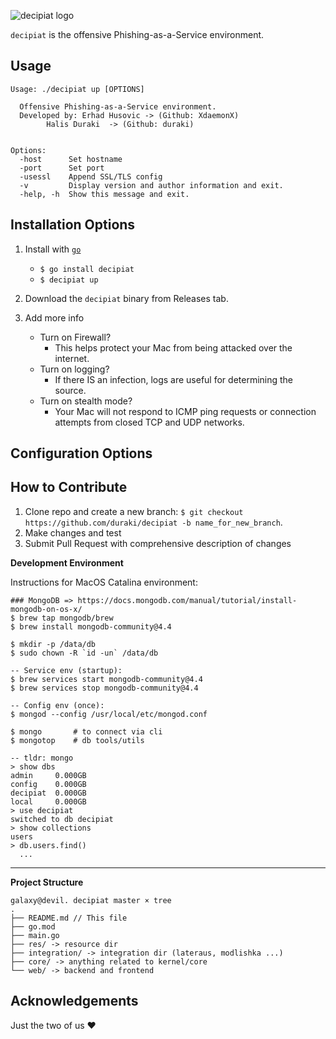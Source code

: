 ![decipiat logo](https://i.imgur.com/zQYA4fD.png)

`decipiat` is the offensive Phishing-as-a-Service environment.

**Usage**
---

```
Usage: ./decipiat up [OPTIONS]

  Offensive Phishing-as-a-Service environment.
  Developed by: Erhad Husovic -> (Github: XdaemonX)
		Halis Duraki  -> (Github: duraki)


Options:
  -host	     Set hostname
  -port      Set port
  -usessl    Append SSL/TLS config
  -v         Display version and author information and exit.
  -help, -h  Show this message and exit.
```

**Installation Options**
---

1. Install with [`go`](https://golang.org/doc/install)
    + `$ go install decipiat`
    + `$ decipiat up`

2. Download the `decipiat` binary from Releases tab.

1. Add more info 

    + Turn on Firewall?
        - This helps protect your Mac from being attacked over the internet.
    + Turn on logging?
        - If there IS an infection, logs are useful for determining the source.
    + Turn on stealth mode?
        - Your Mac will not respond to ICMP ping requests or connection attempts from closed TCP and UDP networks.

**Configuration Options**
---

**How to Contribute**
---

1. Clone repo and create a new branch: `$ git checkout https://github.com/duraki/decipiat -b name_for_new_branch`.
2. Make changes and test
3. Submit Pull Request with comprehensive description of changes

**Development Environment**

Instructions for MacOS Catalina environment:

```
### MongoDB => https://docs.mongodb.com/manual/tutorial/install-mongodb-on-os-x/
$ brew tap mongodb/brew
$ brew install mongodb-community@4.4

$ mkdir -p /data/db
$ sudo chown -R `id -un` /data/db

-- Service env (startup):
$ brew services start mongodb-community@4.4
$ brew services stop mongodb-community@4.4

-- Config env (once):
$ mongod --config /usr/local/etc/mongod.conf

$ mongo       # to connect via cli
$ mongotop    # db tools/utils

-- tldr: mongo
> show dbs
admin     0.000GB
config    0.000GB
decipiat  0.000GB
local     0.000GB
> use decipiat
switched to db decipiat
> show collections
users
> db.users.find()
  ...
```

---

**Project Structure**

```
galaxy@devil. decipiat master × tree
.
├── README.md // This file
├── go.mod
├── main.go
├── res/ -> resource dir
├── integration/ -> integration dir (lateraus, modlishka ...)
├── core/ -> anything related to kernel/core
└── web/ -> backend and frontend
```

**Acknowledgements**
---

Just the two of us :hearts:
